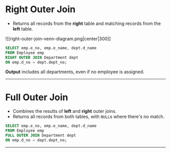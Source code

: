 # **Right Outer Join**

- Returns all records from the **right** table and matching records from the **left** table.

![[right-outer-join-venn-diagram.png|center|300]]

```sql
SELECT emp.e_no, emp.e_name, dept.d_name 
FROM Employee emp 
RIGHT OUTER JOIN Department dept 
ON emp.d_no = dept.dept_no;
```

**Output** includes all departments, even if no employee is assigned.

---

# **Full Outer Join**

- Combines the results of **left** and **right** outer joins.
- Returns all records from both tables, with `NULL`s where there's no match.    

```sql
SELECT emp.e_no, emp.e_name, dept.d_name 
FROM Employee emp 
FULL OUTER JOIN Department dept 
ON emp.d_no = dept.dept_no;
```

---


